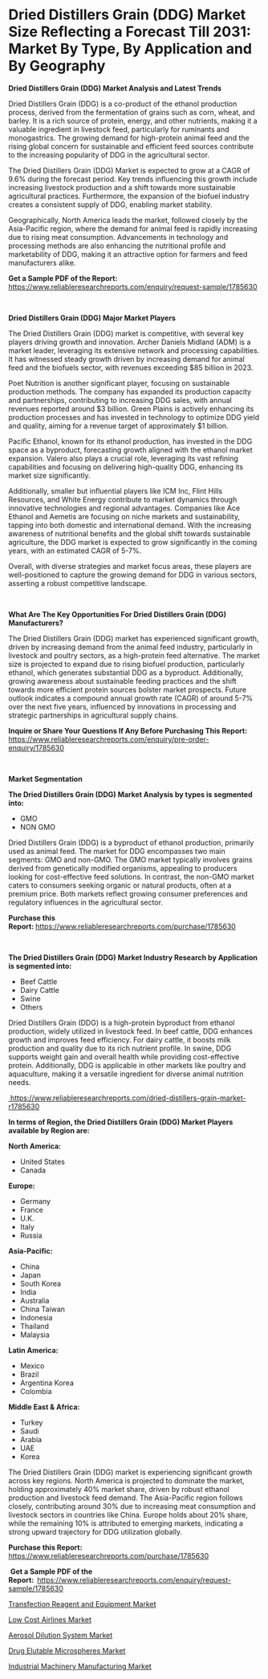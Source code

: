 <p><h1>Dried Distillers Grain (DDG) Market Size Reflecting a Forecast Till 2031: Market By Type, By Application and By Geography</h1></p><p><strong>Dried Distillers Grain (DDG) Market Analysis and Latest Trends</strong></p>
<p><p>Dried Distillers Grain (DDG) is a co-product of the ethanol production process, derived from the fermentation of grains such as corn, wheat, and barley. It is a rich source of protein, energy, and other nutrients, making it a valuable ingredient in livestock feed, particularly for ruminants and monogastrics. The growing demand for high-protein animal feed and the rising global concern for sustainable and efficient feed sources contribute to the increasing popularity of DDG in the agricultural sector.</p><p>The Dried Distillers Grain (DDG) Market is expected to grow at a CAGR of 9.6% during the forecast period. Key trends influencing this growth include increasing livestock production and a shift towards more sustainable agricultural practices. Furthermore, the expansion of the biofuel industry creates a consistent supply of DDG, enabling market stability.</p><p>Geographically, North America leads the market, followed closely by the Asia-Pacific region, where the demand for animal feed is rapidly increasing due to rising meat consumption. Advancements in technology and processing methods are also enhancing the nutritional profile and marketability of DDG, making it an attractive option for farmers and feed manufacturers alike.</p></p>
<p><strong>Get a Sample PDF of the Report:&nbsp;</strong> <a href="https://www.reliableresearchreports.com/enquiry/request-sample/1785630?utm_campaign=37&utm_medium=2&utm_source=Github&utm_content=ia&utm_term=18122024&utm_id=dried-distillers-grain-ddg">https://www.reliableresearchreports.com/enquiry/request-sample/1785630</a></p>
<p>&nbsp;</p>
<p><strong>Dried Distillers Grain (DDG) Major Market Players</strong></p>
<p><p>The Dried Distillers Grain (DDG) market is competitive, with several key players driving growth and innovation. Archer Daniels Midland (ADM) is a market leader, leveraging its extensive network and processing capabilities. It has witnessed steady growth driven by increasing demand for animal feed and the biofuels sector, with revenues exceeding $85 billion in 2023.</p><p>Poet Nutrition is another significant player, focusing on sustainable production methods. The company has expanded its production capacity and partnerships, contributing to increasing DDG sales, with annual revenues reported around $3 billion. Green Plains is actively enhancing its production processes and has invested in technology to optimize DDG yield and quality, aiming for a revenue target of approximately $1 billion.</p><p>Pacific Ethanol, known for its ethanol production, has invested in the DDG space as a byproduct, forecasting growth aligned with the ethanol market expansion. Valero also plays a crucial role, leveraging its vast refining capabilities and focusing on delivering high-quality DDG, enhancing its market size significantly.</p><p>Additionally, smaller but influential players like ICM Inc, Flint Hills Resources, and White Energy contribute to market dynamics through innovative technologies and regional advantages. Companies like Ace Ethanol and Aemetis are focusing on niche markets and sustainability, tapping into both domestic and international demand. With the increasing awareness of nutritional benefits and the global shift towards sustainable agriculture, the DDG market is expected to grow significantly in the coming years, with an estimated CAGR of 5-7%.</p><p>Overall, with diverse strategies and market focus areas, these players are well-positioned to capture the growing demand for DDG in various sectors, asserting a robust competitive landscape.</p></p>
<p>&nbsp;</p>
<p><strong>What Are The Key Opportunities For Dried Distillers Grain (DDG) Manufacturers?</strong></p>
<p><p>The Dried Distillers Grain (DDG) market has experienced significant growth, driven by increasing demand from the animal feed industry, particularly in livestock and poultry sectors, as a high-protein feed alternative. The market size is projected to expand due to rising biofuel production, particularly ethanol, which generates substantial DDG as a byproduct. Additionally, growing awareness about sustainable feeding practices and the shift towards more efficient protein sources bolster market prospects. Future outlook indicates a compound annual growth rate (CAGR) of around 5-7% over the next five years, influenced by innovations in processing and strategic partnerships in agricultural supply chains.</p></p>
<p><strong>Inquire or Share Your Questions If Any Before Purchasing This Report:</strong> <a href="https://www.reliableresearchreports.com/enquiry/pre-order-enquiry/1785630?utm_campaign=37&utm_medium=2&utm_source=Github&utm_content=ia&utm_term=18122024&utm_id=dried-distillers-grain-ddg">https://www.reliableresearchreports.com/enquiry/pre-order-enquiry/1785630</a></p>
<p>&nbsp;</p>
<p><strong>Market Segmentation</strong></p>
<p><strong>The Dried Distillers Grain (DDG) Market Analysis by types is segmented into:</strong></p>
<p><ul><li>GMO</li><li>NON GMO</li></ul></p>
<p><p>Dried Distillers Grain (DDG) is a byproduct of ethanol production, primarily used as animal feed. The market for DDG encompasses two main segments: GMO and non-GMO. The GMO market typically involves grains derived from genetically modified organisms, appealing to producers looking for cost-effective feed solutions. In contrast, the non-GMO market caters to consumers seeking organic or natural products, often at a premium price. Both markets reflect growing consumer preferences and regulatory influences in the agricultural sector.</p></p>
<p><strong>Purchase this Report:&nbsp;</strong><a href="https://www.reliableresearchreports.com/purchase/1785630?utm_campaign=37&utm_medium=2&utm_source=Github&utm_content=ia&utm_term=18122024&utm_id=dried-distillers-grain-ddg">https://www.reliableresearchreports.com/purchase/1785630</a></p>
<p>&nbsp;</p>
<p><strong>The Dried Distillers Grain (DDG) Market Industry Research by Application is segmented into:</strong></p>
<p><ul><li>Beef Cattle</li><li>Dairy Cattle</li><li>Swine</li><li>Others</li></ul></p>
<p><p>Dried Distillers Grain (DDG) is a high-protein byproduct from ethanol production, widely utilized in livestock feed. In beef cattle, DDG enhances growth and improves feed efficiency. For dairy cattle, it boosts milk production and quality due to its rich nutrient profile. In swine, DDG supports weight gain and overall health while providing cost-effective protein. Additionally, DDG is applicable in other markets like poultry and aquaculture, making it a versatile ingredient for diverse animal nutrition needs.</p></p>
<p><a href="https://www.reliableresearchreports.com/dried-distillers-grain-market-r1785630?utm_campaign=37&utm_medium=2&utm_source=Github&utm_content=ia&utm_term=18122024&utm_id=dried-distillers-grain-ddg">&nbsp;https://www.reliableresearchreports.com/dried-distillers-grain-market-r1785630</a></p>
<p><strong>In terms of Region, the Dried Distillers Grain (DDG) Market Players available by Region are:</strong></p>
<p>
    <p> <strong> North America: </strong>
        <ul>
            <li>United States</li>
            <li>Canada</li>
        </ul>
        </p> 
    <p> <strong> Europe: </strong>
        <ul>
            <li>Germany</li>
            <li>France</li>
            <li>U.K.</li>
            <li>Italy</li>
            <li>Russia</li>
        </ul>
        </p> 
    <p> <strong> Asia-Pacific: </strong>
        <ul>
            <li>China</li>
            <li>Japan</li>
            <li>South Korea</li>
            <li>India</li>
            <li>Australia</li>
            <li>China Taiwan</li>
            <li>Indonesia</li>
            <li>Thailand</li>
            <li>Malaysia</li>
        </ul>
        </p> 
    <p> <strong> Latin America: </strong>
        <ul>
            <li>Mexico</li>
            <li>Brazil</li>
            <li>Argentina Korea</li>
            <li>Colombia</li>
        </ul>
        </p> 
    <p> <strong> Middle East & Africa: </strong>
        <ul>
            <li>Turkey</li>
            <li>Saudi</li>
            <li>Arabia</li>
            <li>UAE</li>
            <li>Korea</li>
        </ul>
    </p>
    </p>
<p><p>The Dried Distillers Grain (DDG) market is experiencing significant growth across key regions. North America is projected to dominate the market, holding approximately 40% market share, driven by robust ethanol production and livestock feed demand. The Asia-Pacific region follows closely, contributing around 30% due to increasing meat consumption and livestock sectors in countries like China. Europe holds about 20% share, while the remaining 10% is attributed to emerging markets, indicating a strong upward trajectory for DDG utilization globally.</p></p>
<p><strong>Purchase this Report: </strong><a href="https://www.reliableresearchreports.com/purchase/1785630?utm_campaign=37&utm_medium=2&utm_source=Github&utm_content=ia&utm_term=18122024&utm_id=dried-distillers-grain-ddg">https://www.reliableresearchreports.com/purchase/1785630</a></p>
<p>&nbsp;<strong>Get a Sample PDF of the Report:&nbsp;&nbsp;</strong><a href="https://www.reliableresearchreports.com/enquiry/request-sample/1785630?utm_campaign=37&utm_medium=2&utm_source=Github&utm_content=ia&utm_term=18122024&utm_id=dried-distillers-grain-ddg">https://www.reliableresearchreports.com/enquiry/request-sample/1785630</a></p>
<p><strong></strong></p>
<p><p><a href="https://www.linkedin.com/pulse/value-segment-market-share-analysis-transfection-reagent-equipment-adh2e?utm_campaign=37&utm_medium=2&utm_source=Github&utm_content=ia&utm_term=18122024&utm_id=dried-distillers-grain-ddg">Transfection Reagent and Equipment Market</a></p><p><a href="https://www.linkedin.com/pulse/95-cagr-forecast-forthe-low-cost-airlines-marketfrom-2024-2031-bm7fe?utm_campaign=37&utm_medium=2&utm_source=Github&utm_content=ia&utm_term=18122024&utm_id=dried-distillers-grain-ddg">Low Cost Airlines Market</a></p><p><a href="https://github.com/SanjidaKhan901/Market-Research-Report-List-1/blob/main/aerosol-dilution-system-market.md?utm_campaign=37&utm_medium=2&utm_source=Github&utm_content=ia&utm_term=18122024&utm_id=dried-distillers-grain-ddg">Aerosol Dilution System Market</a></p><p><a href="https://github.com/tamvrosiya/Market-Research-Report-List-6/blob/main/drug-elutable-microspheres-market.md?utm_campaign=37&utm_medium=2&utm_source=Github&utm_content=ia&utm_term=18122024&utm_id=dried-distillers-grain-ddg">Drug Elutable Microspheres Market</a></p><p><a href="https://www.linkedin.com/pulse/industrial-machinery-manufacturing-market-outlook-2024-2031-regional-1oyvf?utm_campaign=37&utm_medium=2&utm_source=Github&utm_content=ia&utm_term=18122024&utm_id=dried-distillers-grain-ddg">Industrial Machinery Manufacturing Market</a></p></p>